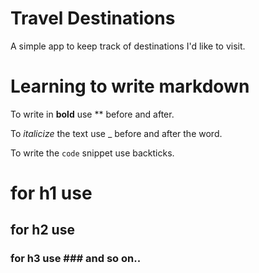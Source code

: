 # Travel Destinations

A simple app to keep track of destinations I'd like to visit.

# Learning to write markdown

To write in **bold** use ** before and after.

To _italicize_ the text use _ before and after the word.

To write the `code` snippet use backticks.

# for h1 use #
## for h2 use ##
### for h3 use ### and so on..
